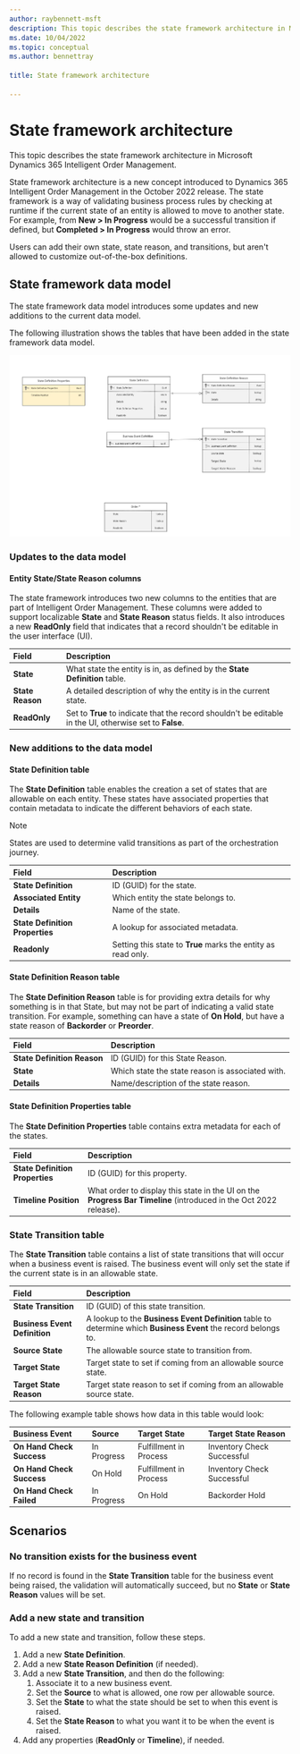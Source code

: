 ```yaml
---
author: raybennett-msft
description: This topic describes the state framework architecture in Microsoft Dynamics 365 Intelligent Order Management.
ms.date: 10/04/2022
ms.topic: conceptual
ms.author: bennettray

title: State framework architecture

---
```

# State framework architecture

This topic describes the state framework architecture in Microsoft Dynamics 365 Intelligent Order Management.

State framework architecture is a new concept introduced to Dynamics 365 Intelligent Order Management in the October 2022 release. The state framework is a way of validating business process rules by checking at runtime if the current state of an entity is allowed to move to another state. For example, from **New \> In Progress** would be a successful transition if defined, but **Completed \> In Progress** would throw an error.

Users can add their own state, state reason, and transitions, but aren't allowed to customize out-of-the-box definitions.

## State framework data model

The state framework data model introduces some updates and new additions to the current data model.

The following illustration shows the tables that have been added in the state framework data model.

![State framework data model](media/state-framework-1.png)

### Updates to the data model

#### Entity State/State Reason columns

The state framework introduces two new columns to the entities that are part of Intelligent Order Management. These columns were added to support localizable **State** and **State Reason** status fields. It also introduces a new **ReadOnly** field that indicates that a record shouldn't be editable in the user interface (UI).

|**Field**|**Description**|
|:-|:-|
|**State**|What state the entity is in, as defined by the **State Definition** table.|
|**State Reason**|A detailed description of why the entity is in the current state.|
|**ReadOnly**|Set to **True** to indicate that the record shouldn't be editable in the UI, otherwise set to **False**.|

### New additions to the data model

#### State Definition table

The **State Definition** table enables the creation a set of states that are allowable on each entity. These states have associated properties that contain metadata to indicate the different behaviors of each state.

> [!NOTE]
> States are used to determine valid transitions as part of the orchestration journey.

|**Field**|**Description**|
|:-|:-|
|**State Definition**|ID (GUID) for the state.|
|**Associated Entity**|Which entity the state belongs to.|
|**Details**|Name of the state.|
|**State Definition Properties**|A lookup for associated metadata.|
|**Readonly**|Setting this state to **True** marks the entity as read only.|

#### State Definition Reason table

The **State Definition Reason** table is for providing extra details for why something is in that State, but may not be part of indicating a valid state transition. For example, something can have a state of **On Hold**, but have a state reason of **Backorder** or **Preorder**.

|**Field**|**Description**|
|:-|:-|
|**State Definition Reason**|ID (GUID) for this State Reason.|
|**State**|Which state the state reason is associated with.|
|**Details**|Name/description of the state reason.|

#### State Definition Properties table

The **State Definition Properties** table contains extra metadata for each of the states.

|**Field**|**Description**|
|:-|:-|
|**State Definition Properties**|ID (GUID) for this property.|
|**Timeline Position**|What order to display this state in the UI on the **Progress Bar Timeline** (introduced in the Oct 2022 release).|

### State Transition table

The **State Transition** table contains a list of state transitions that will occur when a business event is raised. The business event will only set the state if the current state is in an allowable state.

|**Field**|**Description**|
|:-|:-|
|**State Transition**|ID (GUID) of this state transition.|
|**Business Event Definition**|A lookup to the **Business Event Definition** table to determine which **Business Event** the record belongs to.|
|**Source State**|The allowable source state to transition from.|
|**Target State**|Target state to set if coming from an allowable source state.|
|**Target State Reason**|Target state reason to set if coming from an allowable source state.|

The following example table shows how data in this table would look:

|**Business Event**|**Source**|**Target State**|**Target State Reason**|
|:-|:-|:-|:-|
|**On Hand Check Success**|In Progress|Fulfillment in Process|Inventory Check Successful|
|**On Hand Check Success**|On Hold|Fulfillment in Process|Inventory Check Successful|
|**On Hand Check Failed**|In Progress|On Hold|Backorder Hold|

## Scenarios

### No transition exists for the business event

If no record is found in the **State Transition** table for the business event being raised, the validation will automatically succeed, but no **State** or **State Reason** values will be set.

### Add a new state and transition

To add a new state and transition, follow these steps.

1. Add a new **State Definition**.
1. Add a new **State Reason Definition** (if needed).
1. Add a new **State Transition**, and then do the following:
   1. Associate it to a new business event.
   1. Set the **Source** to what is allowed, one row per allowable source.
   1. Set the **State** to what the state should be set to when this event is raised.
   1. Set the **State Reason** to what you want it to be when the event is raised.
1. Add any properties (**ReadOnly** or **Timeline**), if needed. 
